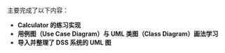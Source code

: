 

主要完成了以下内容：

-  **Calculator 的练习实现**
-  **用例图（Use Case Diagram）与 UML 类图（Class Diagram）画法学习**
-  **导入并整理了 DSS 系统的 UML 图**



